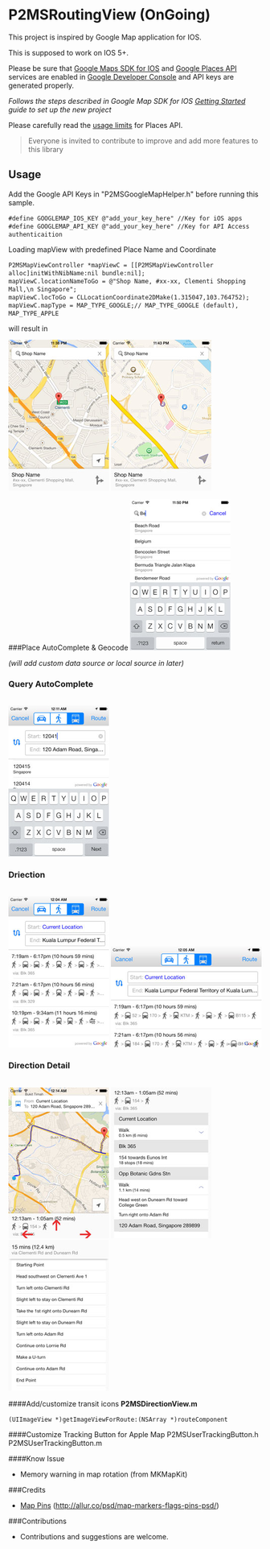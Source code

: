 P2MSRoutingView (OnGoing)
===============

This project is inspired by Google Map application for IOS.

This is supposed to work on IOS 5+. 

Please be sure that [Google Maps SDK for IOS](https://developers.google.com/maps/documentation/ios/index) and [Google Places API](https://developers.google.com/places/documentation/) services are enabled in [Google Developer Console](https://code.google.com/apis/console) and API keys are generated properly.

*Follows the steps described in Google Map SDK for IOS [Getting Started](https://developers.google.com/maps/documentation/ios/start) guide to set up the new project*

Please carefully read  the [usage limits](https://developers.google.com/places/policies#usage_limits) for Places API.

>Everyone is invited to contribute to improve and add more features to this library

## Usage
Add the Google API Keys in "P2MSGoogleMapHelper.h" before running this sample.

	#define GOOGLEMAP_IOS_KEY @"add_your_key_here" //Key for iOS apps
	#define GOOGLEMAP_API_KEY @"add_your_key_here" //Key for API Access authenticaition

Loading mapView with predefined Place Name and Coordinate

    P2MSMapViewController *mapViewC = [[P2MSMapViewController alloc]initWithNibName:nil bundle:nil];
    mapViewC.locationNameToGo = @"Shop Name, #xx-xx, Clementi Shopping Mall,\n Singapore";
    mapViewC.locToGo = CLLocationCoordinate2DMake(1.315047,103.764752);
    mapViewC.mapType = MAP_TYPE_GOOGLE;// MAP_TYPE_GOOGLE (default), MAP_TYPE_APPLE
    

will result in

<img src="images/first-image.jpg" alt="Drawing" style="width: 200px;"/>
<img src="images/apple-first-image.jpg" alt="Drawing"/>
<br />

###Place AutoComplete & Geocode
<img src="images/place.jpg" alt="Place Auto"/>

*(will add custom data source or local source in later)*
### Query AutoComplete
<br/>
<img src="images/query-auto-complete.jpg" alt="Query Auto"/>


### Driection
<br/>
<img src="images/direction-1.jpg" alt="Direction Portrait" style="width: 200px;"/>
<img src="images/direction-landscape.jpg" alt="Direction Landscap" style="width:300px;"/>

### Direction Detail
<br/>
<img src="images/direction-detail-1.jpg" alt="Direction Portrait" style="width: 200px;" />
<img src="images/direction-detail-2.jpg" alt="Direction Portrait" style="width: 200px;" />
<img src="images/direction-detail-3.jpg" alt="Direction Portrait"style="width: 200px;" />

####Add/customize transit icons
**P2MSDirectionView.m**

	(UIImageView *)getImageViewForRoute:(NSArray *)routeComponent

####Customize Tracking Button for Apple Map
	P2MSUserTrackingButton.h
	P2MSUserTrackingButton.m

####Know Issue
- Memory warning in map rotation (from MKMapKit)

###Credits
- [Map Pins](http://allur.co/psd/map-markers-flags-pins-psd/) (http://allur.co/psd/map-markers-flags-pins-psd/)


###Contributions
- Contributions and suggestions are welcome.